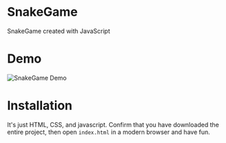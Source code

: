 # SnakeGame
SnakeGame created with JavaScript

# Demo

![SnakeGame Demo](http://olvboulzy.bkt.clouddn.com/20180409-%E8%B4%AA%E5%90%83%E8%9B%87.gif)

# Installation
It's just HTML, CSS, and javascript. Confirm that you have downloaded the entire project, then open `index.html` in a modern browser and have fun.
